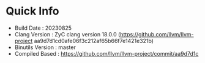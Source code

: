 # Quick Info
* Build Date : 20230825
* Clang Version : ZyC clang version 18.0.0 (https://github.com/llvm/llvm-project aa9d7d1cd0afe06f3c212af65b66f7e1421e321b)
* Binutils Version : master
* Compiled Based : https://github.com/llvm/llvm-project/commit/aa9d7d1c

